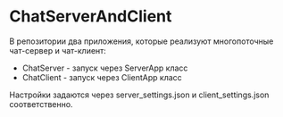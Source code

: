# ChatServerAndClient
В репозитории два приложения, которые реализуют многопоточные чат-сервер и чат-клиент:
* ChatServer - запуск через ServerApp класс
* ChatClient - запуск через ClientApp класс

Настройки задаются через server_settings.json и client_settings.json соответственно.